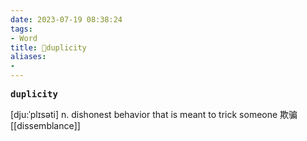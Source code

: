 ```yaml
---
date: 2023-07-19 08:38:24
tags: 
- Word
title: 📖duplicity
aliases: 
- 
---
```


<pre><strong>duplicity</strong></pre>
[dju:ˈplɪsəti]
n. dishonest behavior that is meant to trick someone 欺骗
[[dissemblance]]